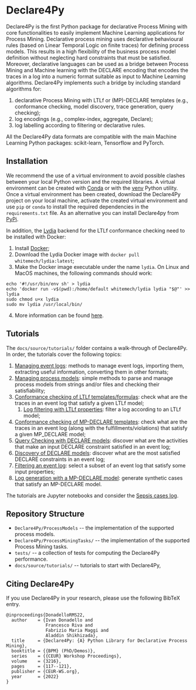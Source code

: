 # Declare4Py

Declare4Py is the first Python package for declarative Process Mining with core functionalities to 
easily implement Machine Learning applications for Process Mining. Declarative process mining uses 
declarative behavioural rules (based on Linear Temporal Logic on finite traces) for defining process models. This 
results in a high flexibility of the business process model definition without neglecting hard 
constraints that must be satisfied. Moreover, declarative languages can be used as a bridge between 
Process Mining and Machine learning with the DECLARE encoding that encodes the traces in a log into a 
numeric format suitable as input to Machine Learning algorithms. Declare4Py implements such a bridge 
by including standard algorithms for:

1. declarative Process Mining with LTLf or (MP)-DECLARE templates (e.g., conformance checking, model discovery, trace generation, query checking);
2. log encodings (e.g., complex-index, aggregate, Declare);
3. log labelling according to filtering or declarative rules.

All the Declare4Py data formats are compatible with the main Machine Learning Python packages: scikit-learn, Tensorflow and PyTorch.


## Installation
We recommend the use of a virtual environment to avoid possible clashes between your local Python version and the required 
libraries. A virtual environment can be created with [Conda](https://conda.io/projects/conda/en/latest/index.html) 
or with the [venv](https://docs.python.org/3/library/venv.html) Python utility. Once a virtual environment has been created,
download the Declare4Py project on your local machine, activate the created virtual environment and use `pip` or `conda` 
to install the required dependencies in the `requirements.txt` file. As an alternative you can install Declare4py from [PyPi](https://pypi.org/project/declare4py/).

In addition, the [Lydia](https://github.com/whitemech/lydia) backend for the LTLf conformance checking need to be installed with Docker:
1. Install [Docker](https://www.docker.com/get-started/);
2. Download the Lydia Docker image with `docker pull whitemech/lydia:latest`;
3. Make the Docker image executable under the name `lydia`. On Linux and MacOS machines, the following commands should work:
```
echo '#!/usr/bin/env sh' > lydia
echo 'docker run -v$(pwd):/home/default whitemech/lydia lydia "$@"' >> lydia
sudo chmod u+x lydia
sudo mv lydia /usr/local/bin/
```
4. More information can be found [here](https://github.com/whitemech/logaut).


## Tutorials
The `docs/source/tutorials/` folder contains a walk-through of Declare4Py. In order, the tutorials cover the following topics:

1. [Managing event logs](https://github.com/ivanDonadello/Declare4Py/blob/main/docs/source/tutorials/1.Managing_Event_Logs.ipynb): methods to manage event logs, importing them, extracting useful information, converting them in other formats;
2. [Managing process models](https://github.com/ivanDonadello/Declare4Py/blob/main/docs/source/tutorials/2.Managing_Process_Models.ipynb): simple methods to parse and manage process models from strings and/or files and checking their satisfiability;
3. [Conformance checking of LTLf templates/formulas](https://github.com/ivanDonadello/Declare4Py/blob/main/docs/source/tutorials/3.Conformance_checking_LTLf.ipynb): check what are the traces in an event log that satisfy a given LTLf model; 
    1. [Log filtering with LTLf properties](https://github.com/ivanDonadello/Declare4Py/blob/main/docs/source/tutorials/3.1.Log_Filtering_LTLf.ipynb): filter a log according to an LTLf model;
4. [Conformance checking of MP-DECLARE templates](https://github.com/ivanDonadello/Declare4Py/blob/main/docs/source/tutorials/4.Conformance_checking_DECLARE.ipynb): check what are the traces in an event log (along with the fulfillments/violations) that satisfy a given MP_DECLARE model;
5. [Query Checking with DECLARE models](https://github.com/ivanDonadello/Declare4Py/blob/main/docs/source/tutorials/5.Declare_Query_Checking.ipynb): discover what are the activities that make an input DECLARE constraint satisfied in an event log;
6. [Discovery of DECLARE models](https://github.com/ivanDonadello/Declare4Py/blob/main/docs/source/tutorials/6.Declare_Model_Discovery.ipynb): discover what are the most satisfied DECLARE constraints in an event log;
7. [Filtering an event log](https://github.com/ivanDonadello/Declare4Py/blob/main/docs/source/tutorials/7.Log_filtering.ipynb): select a subset of an event log that satisfy some input properties;
9. [Log generation with a MP-DECLARE model](https://github.com/ivanDonadello/Declare4Py/blob/main/docs/source/tutorials/9.Log_Generation.ipynb): generate synthetic cases that satisfy an MP-DECLARE model.

The tutorials are Jupyter notebooks and consider the [Sepsis cases log](https://data.4tu.nl/articles/dataset/Sepsis_Cases_-_Event_Log/12707639).

## Repository Structure
- `Declare4Py/ProcessModels` -- the implementation of the supported process models.
- `Declare4Py/ProcessMiningTasks/` -- the implementation of the supported Process Mining tasks.
- `tests/` -- a collection of tests for computing the Declare4Py performance.
- `docs/source/tutorials/` -- tutorials to start with Declare4Py,

## Citing Declare4Py
If you use Declare4Py in your research, please use the following BibTeX entry.

```
@inproceedings{DonadelloRMS22,
  author    = {Ivan Donadello and
               Francesco Riva and
               Fabrizio Maria Maggi and
               Aladdin Shikhizada},
  title     = {Declare4Py: {A} Python Library for Declarative Process Mining},
  booktitle = {{BPM} (PhD/Demos)},
  series    = {{CEUR} Workshop Proceedings},
  volume    = {3216},
  pages     = {117--121},
  publisher = {CEUR-WS.org},
  year      = {2022}
}
```

